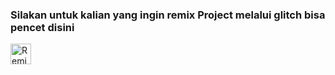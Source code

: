 ### Silakan untuk kalian yang ingin remix Project melalui glitch bisa pencet disini

<!-- Remix Button -->
<a href="https://glitch.com/edit/?utm_content=project_cmd-handler&utm_source=remix_this&utm_medium=button&utm_campaign=glitchButton#!/remix/cmd-handler">
  <img src="https://cdn.glitch.com/2bdfb3f8-05ef-4035-a06e-2043962a3a13%2Fremix%402x.png?1513093958726" alt="Remix disini gan" height="33">
</a>
